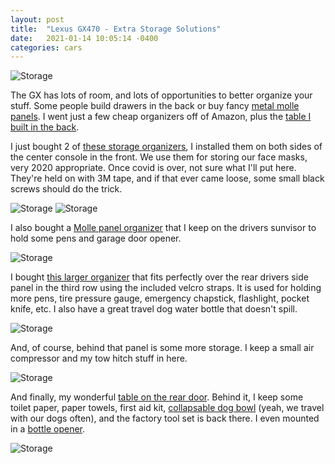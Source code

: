 ```yaml
---
layout: post
title:  "Lexus GX470 - Extra Storage Solutions"
date:   2021-01-14 10:05:14 -0400
categories: cars
---
```


![Storage](/images/storage/1.jpg)

The GX has lots of room, and lots of opportunities to better organize your stuff. Some people build drawers in the back or buy fancy [metal molle panels](https://www.ragofabrication.com/products/gx-470-modular-storage-panel-system-powder-coated). I went just a few cheap organizers off of Amazon, plus the [table I built in the back](https://rskelton.com/GX470-Rear-Door-Table/). 

I just bought 2 of [these storage organizers](https://amzn.to/3bETGud), I installed them on both sides of the center console in the front. We use them for storing our face masks, very 2020 appropriate. Once covid is over, not sure what I'll put here. They're held on with 3M tape, and if that ever came loose, some small black screws should do the trick. 

![Storage](/images/storage/6.jpg)
![Storage](/images/storage/5.jpg)

I also bought a [Molle panel organizer](https://amzn.to/38HDwOM) that I keep on the drivers sunvisor to hold some pens and garage door opener. 

![Storage](/images/storage/4.jpg)

I bought [this larger organizer](https://amzn.to/3ic3ptp) that fits perfectly over the rear drivers side panel in the third row using the included velcro straps. It is used for holding more pens, tire pressure gauge, emergency chapstick, flashlight, pocket knife, etc. I also have a great travel dog water bottle that doesn't spill. 

![Storage](/images/storage/3.jpg)

And, of course, behind that panel is some more storage. I keep a small air compressor and my tow hitch stuff in here. 

![Storage](/images/storage/2.jpg)

And finally, my wonderful [table on the rear door](https://rskelton.com/GX470-Rear-Door-Table/). Behind it, I keep some toilet paper, paper towels, first aid kit, [collapsable dog bowl](https://amzn.to/38OuOyB) (yeah, we travel with our dogs often), and the factory tool set is back there. I even mounted in a [bottle opener](https://amzn.to/35H2dJq). 

![Storage](/images/storage/1.jpg)

